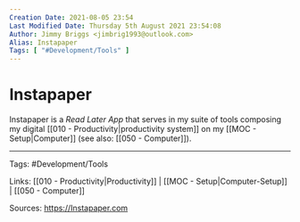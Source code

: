 ```yaml
---
Creation Date: 2021-08-05 23:54
Last Modified Date: Thursday 5th August 2021 23:54:08
Author: Jimmy Briggs <jimbrig1993@outlook.com>
Alias: Instapaper
Tags: [ "#Development/Tools" ]
---
```


# Instapaper

Instapaper is a *Read Later App* that serves in my suite of tools composing my digital  [[010 - Productivity|productivity system]] on my [[MOC - Setup|Computer]] (see also: [[050 - Computer]]).



***

Tags: #Development/Tools 

Links: [[010 - Productivity|Productivity]] | [[MOC - Setup|Computer-Setup]] | [[050 - Computer]]

Sources: https://Instapaper.com


